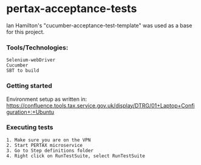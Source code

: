 pertax-acceptance-tests
=========================

Ian Hamilton's "cucumber-acceptance-test-template" was used as a base for this project.

### Tools/Technologies:

    Selenium-webDriver
    Cucumber
    SBT to build
    
### Getting started

Environment setup as written in: https://confluence.tools.tax.service.gov.uk/display/DTRG/01+Laptop+Configuration+:+Ubuntu
    
###  Executing tests

    1. Make sure you are on the VPN
    2. Start PERTAX microservice
    3. Go to Step definitions folder
    4. Right click on RunTestSuite, select RunTestSuite
        

        
    
    
    
    
 


